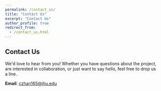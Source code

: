 ```yaml
---
permalink: /contact_us/
title: "Contact Us"
excerpt: "Contact Us"
author_profile: true
redirect_from:
  - /contact_us.html
---
```





## Contact Us

We'd love to hear from you! Whether you have questions about the project, are interested in collaboration, or just want to say hello, feel free to drop us a line.

**Email**: [czhan165@jhu.edu](mailto:czhan165@jhu.edu)
